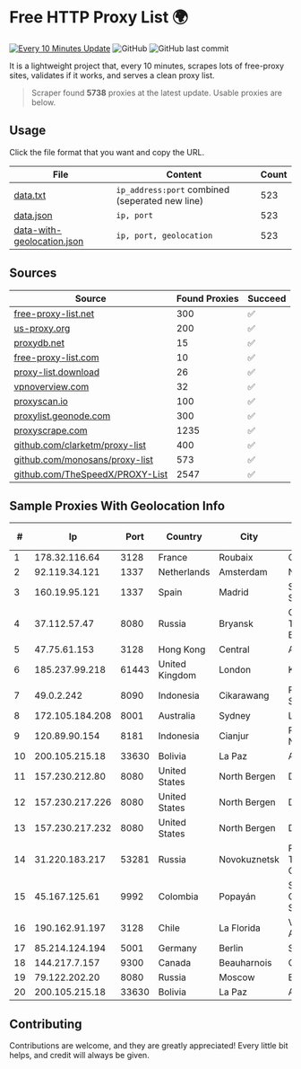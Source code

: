 
# Free HTTP Proxy List 🌍

[![Every 10 Minutes Update](https://github.com/mertguvencli/http-proxy-list/actions/workflows/main.yml/badge.svg?branch=main)](https://github.com/mertguvencli/http-proxy-list/actions/workflows/main.yml)
![GitHub](https://img.shields.io/github/license/mertguvencli/http-proxy-list)
![GitHub last commit](https://img.shields.io/github/last-commit/mertguvencli/http-proxy-list)

It is a lightweight project that, every 10 minutes, scrapes lots of free-proxy sites, validates if it works, and serves a clean proxy list.


> Scraper found **5738** proxies at the latest update. Usable proxies are below.

## Usage

Click the file format that you want and copy the URL.


|File|Content|Count|
|----|-------|-----|
|[data.txt](https://raw.githubusercontent.com/mertguvencli/http-proxy-list/main/proxy-list/data.txt)|`ip_address:port` combined (seperated new line)|523|
|[data.json](https://raw.githubusercontent.com/mertguvencli/http-proxy-list/main/proxy-list/data.json)|`ip, port`|523|
|[data-with-geolocation.json](https://raw.githubusercontent.com/mertguvencli/http-proxy-list/main/proxy-list/data-with-geolocation.json)|`ip, port, geolocation`|523|

## Sources

|Source|Found Proxies|Succeed|
|------|-------------|-------|
|[free-proxy-list.net](https://free-proxy-list.net)|300|✅|
|[us-proxy.org](https://www.us-proxy.org)|200|✅|
|[proxydb.net](http://proxydb.net)|15|✅|
|[free-proxy-list.com](https://free-proxy-list.com/?page=&port=&type%5B%5D=http&type%5B%5D=https&up_time=0&search=Search)|10|✅|
|[proxy-list.download](https://www.proxy-list.download/HTTP)|26|✅|
|[vpnoverview.com](https://vpnoverview.com/privacy/anonymous-browsing/free-proxy-servers)|32|✅|
|[proxyscan.io](https://www.proxyscan.io)|100|✅|
|[proxylist.geonode.com](https://proxylist.geonode.com/api/proxy-list?limit=300&page=1&sort_by=lastChecked&sort_type=desc&protocols=http,https)|300|✅|
|[proxyscrape.com](https://api.proxyscrape.com/v2/?request=displayproxies&protocol=http&timeout=10000&country=all&ssl=all&anonymity=all)|1235|✅|
|[github.com/clarketm/proxy-list](https://raw.githubusercontent.com/clarketm/proxy-list/master/proxy-list-raw.txt)|400|✅|
|[github.com/monosans/proxy-list](https://raw.githubusercontent.com/monosans/proxy-list/main/proxies/http.txt)|573|✅|
|[github.com/TheSpeedX/PROXY-List](https://raw.githubusercontent.com/TheSpeedX/PROXY-List/master/http.txt)|2547|✅|


## Sample Proxies With Geolocation Info

|#|Ip|Port|Country|City|Internet Service Provider|
|-|--|----|-------|----|-------------------------|
|1|178.32.116.64|3128|France|Roubaix|OVH SAS|
|2|92.119.34.121|1337|Netherlands|Amsterdam|NovoServe B.V.|
|3|160.19.95.121|1337|Spain|Madrid|Stallion Network Services Limited|
|4|37.112.57.47|8080|Russia|Bryansk|CJSC "ER-Telecom Holding" Bryansk branch|
|5|47.75.61.153|3128|Hong Kong|Central|Alibaba.com LLC|
|6|185.237.99.218|61443|United Kingdom|London|Kamatera Inc|
|7|49.0.2.242|8090|Indonesia|Cikarawang|PT Usaha Adi Sanggoro|
|8|172.105.184.208|8001|Australia|Sydney|Linode, LLC|
|9|120.89.90.154|8181|Indonesia|Cianjur|PT. Java Digital Nusantara|
|10|200.105.215.18|33630|Bolivia|La Paz|AXS Bolivia S. A.|
|11|157.230.212.80|8080|United States|North Bergen|DigitalOcean, LLC|
|12|157.230.217.226|8080|United States|North Bergen|DigitalOcean, LLC|
|13|157.230.217.232|8080|United States|North Bergen|DigitalOcean, LLC|
|14|31.220.183.217|53281|Russia|Novokuznetsk|Regional Digital Telecommunication Company|
|15|45.167.125.61|9992|Colombia|Popayán|Sepcom Comunicaciones SAS|
|16|190.162.91.197|3128|Chile|La Florida|VTR BANDA ANCHA S.A.|
|17|85.214.124.194|5001|Germany|Berlin|Strato AG|
|18|144.217.7.157|9300|Canada|Beauharnois|OVH SAS|
|19|79.122.202.20|8080|Russia|Moscow|Enforta-TMN|
|20|200.105.215.18|33630|Bolivia|La Paz|AXS Bolivia S. A.|



## Contributing

Contributions are welcome, and they are greatly appreciated! Every
little bit helps, and credit will always be given.


